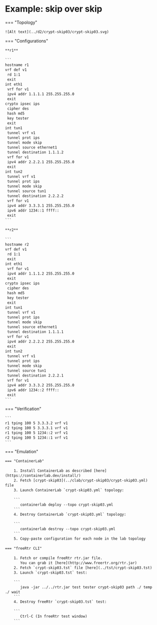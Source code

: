 # Example: skip over skip

=== "Topology"

    ![Alt text](../d2/crypt-skip03/crypt-skip03.svg)

=== "Configurations"

    **r1**

    ```
    hostname r1
    vrf def v1
     rd 1:1
     exit
    int eth1
     vrf for v1
     ipv4 addr 1.1.1.1 255.255.255.0
     exit
    crypto ipsec ips
     cipher des
     hash md5
     key tester
     exit
    int tun1
     tunnel vrf v1
     tunnel prot ips
     tunnel mode skip
     tunnel source ethernet1
     tunnel destination 1.1.1.2
     vrf for v1
     ipv4 addr 2.2.2.1 255.255.255.0
     exit
    int tun2
     tunnel vrf v1
     tunnel prot ips
     tunnel mode skip
     tunnel source tun1
     tunnel destination 2.2.2.2
     vrf for v1
     ipv4 addr 3.3.3.1 255.255.255.0
     ipv6 addr 1234::1 ffff::
     exit
    ```

    **r2**

    ```
    hostname r2
    vrf def v1
     rd 1:1
     exit
    int eth1
     vrf for v1
     ipv4 addr 1.1.1.2 255.255.255.0
     exit
    crypto ipsec ips
     cipher des
     hash md5
     key tester
     exit
    int tun1
     tunnel vrf v1
     tunnel prot ips
     tunnel mode skip
     tunnel source ethernet1
     tunnel destination 1.1.1.1
     vrf for v1
     ipv4 addr 2.2.2.2 255.255.255.0
     exit
    int tun2
     tunnel vrf v1
     tunnel prot ips
     tunnel mode skip
     tunnel source tun1
     tunnel destination 2.2.2.1
     vrf for v1
     ipv4 addr 3.3.3.2 255.255.255.0
     ipv6 addr 1234::2 ffff::
     exit
    ```

=== "Verification"

    ```
    r1 tping 100 5 3.3.3.2 vrf v1
    r2 tping 100 5 3.3.3.1 vrf v1
    r1 tping 100 5 1234::2 vrf v1
    r2 tping 100 5 1234::1 vrf v1
    ```

=== "Emulation"

    === "ContainerLab"

        1. Install ContainerLab as described [here](https://containerlab.dev/install/)  
        2. Fetch [crypt-skip03](../clab/crypt-skip03/crypt-skip03.yml) file  
        3. Launch ContainerLab `crypt-skip03.yml` topology:  

        ```
           containerlab deploy --topo crypt-skip03.yml  
        ```
        4. Destroy ContainerLab `crypt-skip03.yml` topology:  

        ```
           containerlab destroy --topo crypt-skip03.yml  
        ```
        5. Copy-paste configuration for each node in the lab topology

    === "freeRtr CLI"

        1. Fetch or compile freeRtr rtr.jar file.  
           You can grab it [here](http://www.freertr.org/rtr.jar)  
        2. Fetch `crypt-skip03.tst` file [here](../tst/crypt-skip03.tst)  
        3. Launch `crypt-skip03.tst` test:  

        ```
           java -jar ../../rtr.jar test tester crypt-skip03 path ./ temp ./ wait
        ```
        4. Destroy freeRtr `crypt-skip03.tst` test:  

        ```
           Ctrl-C (In freeRtr test window)
        ```

